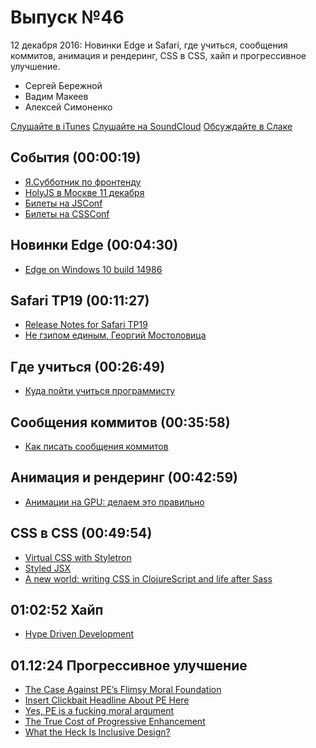 # Выпуск №46

12 декабря 2016: Новинки Edge и Safari, где учиться, сообщения коммитов, анимация и рендеринг, CSS в CSS, хайп и прогрессивное улучшение.

- Сергей Бережной
- Вадим Макеев
- Алексей Симоненко

[Слушайте в iTunes](https://itunes.apple.com/ru/podcast/veb-standarty/id1080500016)
[Слушайте на SoundCloud](https://soundcloud.com/web-standards/episode-46)
[Обсуждайте в Слаке](http://slack.web-standards.ru/)

## События (00:00:19)

- [Я.Субботник по фронтенду](https://events.yandex.ru/events/yasubbotnik/10-dec-2016/)
- [HolyJS в Москве 11 декабря](http://holyjs.ru/)
- [Билеты на JSConf](http://2017.jsconf.eu/news/2016/11/29/tickets/)
- [Билеты на CSSConf](http://blog.cssconf.eu/2016/12/07/cssconfeu-tickets-2017/)

## Новинки Edge (00:04:30)

- [Edge on Windows 10 build 14986](https://developer.microsoft.com/en-us/microsoft-edge/platform/changelog/desktop/14986/)

## Safari TP19 (00:11:27)

- [Release Notes for Safari TP19](https://webkit.org/blog/7093/release-notes-for-safari-technology-preview-19/)
- [Не гзипом единым, Георгий Мостоловица](https://events.yandex.ru/lib/talks/3351/)

## Где учиться (00:26:49)

- [Куда пойти учиться программисту](https://vc.ru/p/csssr-programming)

## Сообщения коммитов (00:35:58)

- [Как писать сообщения коммитов](http://frontiermag.ru/commit-message.html)

## Анимация и рендеринг (00:42:59)

- [Анимации на GPU: делаем это правильно](https://habrahabr.ru/company/odnoklassniki/blog/313978/)

## CSS в CSS (00:49:54)

- [Virtual CSS with Styletron](https://ryantsao.com/blog/virtual-css-with-styletron)
- [Styled JSX](https://github.com/zeit/styled-jsx)
- [A new world: writing CSS in ClojureScript and life after Sass](https://medium.com/p/bdf5bc80a24f)

## 01:02:52 Хайп

- [Hype Driven Development](https://habrahabr.ru/company/edison/blog/316668/)

## 01.12:24 Прогрессивное улучшение

- [The Case Against PE’s Flimsy Moral Foundation](https://www.viget.com/articles/the-case-against-progressive-enhancements-flimsy-moral-foundation)
- [Insert Clickbait Headline About PE Here](https://www.aaron-gustafson.com/notebook/insert-clickbait-headline-about-progressive-enhancement-here/)
- [Yes, PE is a fucking moral argument](https://sonniesedge.co.uk/blog/progressive-enhancement)
- [The True Cost of Progressive Enhancement](http://blog.easy-designs.net/archives/the-true-cost-of-progressive-enhancement/)
- [What the Heck Is Inclusive Design?](https://24ways.org/2016/what-the-heck-is-inclusive-design/)
